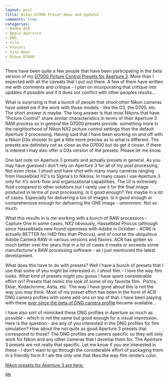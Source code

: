 ```yaml
---
layout: post
title: Nikon D7000 Preset News and Updates
comments: true
categories:
- Adobe ACR
- Apple Aperture
- DNG
- film
- Presets
- Site News
- Nikon D7000
---
```

There have been quite a few people that have been participating in the beta version of my <a href="http://photo.rwboyer.com/2011/11/09/nikon-d7000-presets-for-aperture-3/">D7000 Picture Control Presets for Aperture 3</a>. More than I expected with all the caveats that I put out there. A few of them have written me with comments and critique - I plan on incorporating that critique into updates if possible and if it does not conflict with other peoples results...

What is surprising is that a bunch of people that shoot other Nikon cameras have asked me if the work with those models - like the D3, the D700, etc. The short answer is maybe. The long answer is that most Nikons that have "Picture Control" share similar characteristics in terms of their Aperture 3 RAW process so in general the D7000 presets provide  something more in the neighborhood of Nikon NX2 picture control settings than the default Aperture 3 processing. Having said that I have been working on and off with a Nikon D3s shooter to get a little more precise as to what is different. The presets are definitely not as close as the D7000 but do get it closer. If there is interest I may also offer a D3s version of the presets. Please let me know.

One last note on Aperture 3 presets and actually presets in general. As you may have guessed I don't rely on Aperture 3 for all of my post processing. Not even close. I shoot and have shot with many many cameras ranging from Hasselblad H2's to Sigma's to Nikons. In many cases I use Aperture 3 only for it's work-flow and organizational capabilities. The UI is extremely fluid compared to other solutions but I rarely use it for the final image produced in terms of post processing. Is it good enough? Yes maybe in a lot of cases. Especially for delivering a ton of images. Is it good enough or comprehensive enough for delivering the ONE image - ummmmm. Not so much.

What this results in is me working with a bunch of RAW processors - Capture One in some cases, NX2 obviously, Hasselblad Phocus (although since Hasselblads new found openness with Adobe in October - ACR6 is actually BETTER for H4D files than Phocus), and of course the ubiquitous Adobe Camera RAW in various versions and flavors. ACR has gotten so much better over the years that in a lot of cases it meets or exceeds some manufacturer's RAW processing software - as I just mentioned the latest development.

What does this have to do with presets? Well I have a bunch of presets that I use that some of you might be interested in. I shoot film - I love the way film looks. What kind of presets might you guess I have spent considerable effort on? Presets that mimic the look of some of my favorite film.  Portra, Ektar, Kodachrome, Astia, etc. The way I have gone about this is not the way you may think. Most of my preset effort has been in the form of ACR DNG camera profiles with some add-ons on top of that. I have been playing with these <a href="http://photo.rwboyer.com/2008/08/10/adobe-lightroom2-and-dng-camera-profiles/">ever since the beta of DNG camera profile</a> became available...

I have also sort of mimicked these DNG profiles in Aperture as much as possible - which is not the same but good enough for a visual impression. Here is the question - are any of you interested in the DNG profiles for film simulation? How about the not quite as good Aperture 3 presets that correspond to those? The DNG profiles are camera specific so they will only work for Nikon and any other cameras that I develop them for. The Aperture 3 presets are not really that specific. Let me know if you are interested in these - I don't want to go through the considerable effort of packaging them in a friendly form if I am the only one that likes the way film renders color.

[Nikon presets for Aperture 3 are here.](http://store.rwboyer.com)

RB